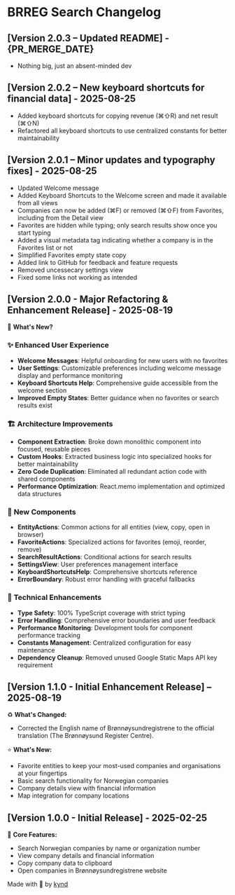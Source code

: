 # BRREG Search Changelog

## [Version 2.0.3 – Updated README] - {PR_MERGE_DATE}
- Nothing big, just an absent-minded dev

## [Version 2.0.2 – New keyboard shortcuts for financial data] - 2025-08-25
- Added keyboard shortcuts for copying revenue (⌘⇧R) and net result (⌘⇧N)
- Refactored all keyboard shortcuts to use centralized constants for better maintainability

## [Version 2.0.1 – Minor updates and typography fixes] - 2025-08-25
- Updated Welcome message
- Added Keyboard Shortcuts to the Welcome screen and made it available from all views
- Companies can now be added (⌘F) or removed (⌘⇧F) from Favorites, including from the Detail view
- Favorites are hidden while typing; only search results show once you start typing
- Added a visual metadata tag indicating whether a company is in the Favorites list or not
- Simplified Favorites empty state copy
- Added link to GitHub for feedback and feature requests
- Removed uncessecary settings view
- Fixed some links not working as intended

## [Version 2.0.0 - Major Refactoring & Enhancement Release] - 2025-08-19
🚀 **What's New?**

### ✨ **Enhanced User Experience**
- **Welcome Messages**: Helpful onboarding for new users with no favorites
- **User Settings**: Customizable preferences including welcome message display and performance monitoring
- **Keyboard Shortcuts Help**: Comprehensive guide accessible from the welcome section
- **Improved Empty States**: Better guidance when no favorites or search results exist

### 🏗️ **Architecture Improvements**
- **Component Extraction**: Broke down monolithic component into focused, reusable pieces
- **Custom Hooks**: Extracted business logic into specialized hooks for better maintainability
- **Zero Code Duplication**: Eliminated all redundant action code with shared components
- **Performance Optimization**: React.memo implementation and optimized data structures

### 🎨 **New Components**
- **EntityActions**: Common actions for all entities (view, copy, open in browser)
- **FavoriteActions**: Specialized actions for favorites (emoji, reorder, remove)
- **SearchResultActions**: Conditional actions for search results
- **SettingsView**: User preferences management interface
- **KeyboardShortcutsHelp**: Comprehensive shortcuts reference
- **ErrorBoundary**: Robust error handling with graceful fallbacks

### 🔧 **Technical Enhancements**
- **Type Safety**: 100% TypeScript coverage with strict typing
- **Error Handling**: Comprehensive error boundaries and user feedback
- **Performance Monitoring**: Development tools for component performance tracking
- **Constants Management**: Centralized configuration for easy maintenance
- **Dependency Cleanup**: Removed unused Google Static Maps API key requirement

## [Version 1.1.0 - Initial Enhancement Release] – 2025-08-19

♻️ **What's Changed:**
- Corrected the English name of Brønnøysundregistrene to the official translation (The Brønnøysund Register Centre).

⭐ **What's New:**
- Favorite entities to keep your most-used companies and organisations at your fingertips
- Basic search functionality for Norwegian companies
- Company details view with financial information
- Map integration for company locations

## [Version 1.0.0 - Initial Release] - 2025-02-25

🎯 **Core Features:**
- Search Norwegian companies by name or organization number
- View company details and financial information
- Copy company data to clipboard
- Open companies in Brønnøysundregistrene website

Made with 🫶 by [kynd](https://www.kynd.no) 
